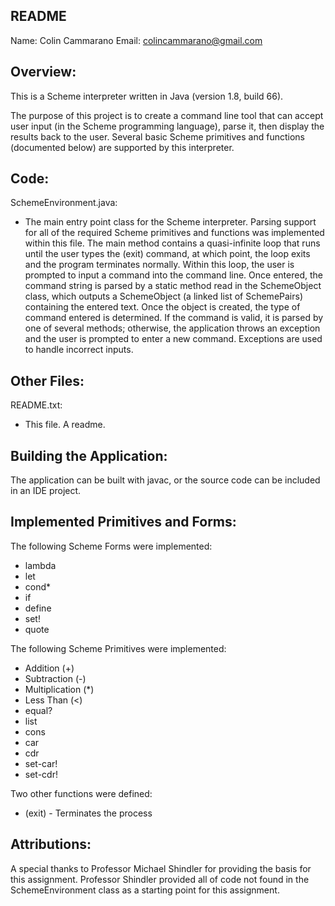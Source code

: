 README
---------------------------

Name: Colin Cammarano
Email: colincammarano@gmail.com

Overview:
---------------------------

This is a Scheme interpreter written in Java (version 1.8, build 66).

The purpose of this project is to create a command line tool that can accept user input (in the Scheme programming language), parse it, then display the results back to the user. Several basic Scheme primitives and functions (documented below) are supported by this interpreter.

Code:
---------------------------

SchemeEnvironment.java:
 + The main entry point class for the Scheme interpreter. Parsing support for all of the required Scheme primitives and functions was implemented within this file. The main method contains a quasi-infinite loop that runs until the user types the (exit) command, at which point, the loop exits and the program terminates normally. Within this loop, the user is prompted to input a command into the command line. Once entered, the command string is parsed by a static method read in the SchemeObject class, which outputs a SchemeObject (a linked list of SchemePairs) containing the entered text. Once the object is created, the type of command entered is determined. If the command is valid, it is parsed by one of several methods; otherwise, the application throws an exception and the user is prompted to enter a new command. Exceptions are used to handle incorrect inputs.

Other Files:
---------------------------

README.txt:
+ This file. A readme.

Building the Application:
---------------------------

The application can be built with javac, or the source code can be included in an IDE project.


Implemented Primitives and Forms:
---------------------------

The following Scheme Forms were implemented:
+ lambda
+ let
+ cond*
+ if
+ define
+ set!
+ quote

The following Scheme Primitives were implemented:
+ Addition (+)
+ Subtraction (-)
+ Multiplication (*)
+ Less Than (<)
+ equal?
+ list
+ cons
+ car
+ cdr
+ set-car!
+ set-cdr!

Two other functions were defined:
+ (exit) - Terminates the process


Attributions:
---------------------------

A special thanks to Professor Michael Shindler for providing the basis for this assignment. Professor Shindler provided all of code not found in the SchemeEnvironment class as a starting point for this assignment.